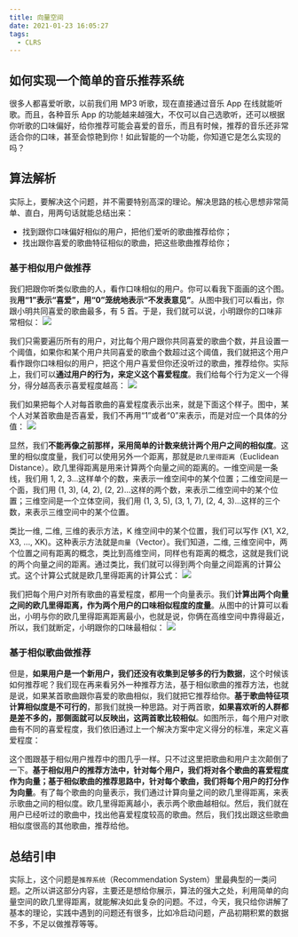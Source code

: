 ```yaml
---
title: 向量空间
date: 2021-01-23 16:05:27
tags:
  - CLRS
---
```

## 如何实现一个简单的音乐推荐系统
很多人都喜爱听歌，以前我们用 MP3 听歌，现在直接通过音乐 App 在线就能听歌。而且，各种音乐 App 的功能越来越强大，不仅可以自己选歌听，还可以根据你听歌的口味偏好，给你推荐可能会喜爱的音乐，而且有时候，推荐的音乐还非常适合你的口味，甚至会惊艳到你！如此智能的一个功能，你知道它是怎么实现的吗？

## 算法解析
实际上，要解决这个问题，并不需要特别高深的理论。解决思路的核心思想非常简单、直白，用两句话就能总结出来：
- 找到跟你口味偏好相似的用户，把他们爱听的歌曲推荐给你；
- 找出跟你喜爱的歌曲特征相似的歌曲，把这些歌曲推荐给你；

<!--more-->
### 基于相似用户做推荐
我们把跟你听类似歌曲的人，看作口味相似的用户。你可以看我下面画的这个图。我**用“1”表示“喜爱”，用“0”笼统地表示“不发表意见”**。从图中我们可以看出，你跟小明共同喜爱的歌曲最多，有 5 首。于是，我们就可以说，小明跟你的口味非常相似：
![](https://raw.githubusercontent.com/was48i/mPOST/master/CLRS/geek/262.png)

我们只需要遍历所有的用户，对比每个用户跟你共同喜爱的歌曲个数，并且设置一个阈值，如果你和某个用户共同喜爱的歌曲个数超过这个阈值，我们就把这个用户看作跟你口味相似的用户，把这个用户喜爱但你还没听过的歌曲，推荐给你。实际上，我们可以**通过用户的行为，来定义这个喜爱程度**。我们给每个行为定义一个得分，得分越高表示喜爱程度越高：
![](https://raw.githubusercontent.com/was48i/mPOST/master/CLRS/geek/263.png)

我们如果把每个人对每首歌曲的喜爱程度表示出来，就是下面这个样子。图中，某个人对某首歌曲是否喜爱，我们不再用“1”或者“0”来表示，而是对应一个具体的分值：
![](https://raw.githubusercontent.com/was48i/mPOST/master/CLRS/geek/264.png)

显然，我们**不能再像之前那样，采用简单的计数来统计两个用户之间的相似度**。这里的相似度度量，我们可以使用另外一个距离，那就是`欧几里得距离`（Euclidean Distance）。欧几里得距离是用来计算两个向量之间的距离的。一维空间是一条线，我们用 1, 2, 3...这样单个的数，来表示一维空间中的某个位置；二维空间是一个面，我们用 (1, 3), (4, 2), (2, 2)...这样的两个数，来表示二维空间中的某个位置；三维空间是一个立体空间，我们用 (1, 3, 5), (3, 1, 7), (2, 4, 3)...这样的三个数，来表示三维空间中的某个位置。

类比一维, 二维, 三维的表示方法，K 维空间中的某个位置，我们可以写作 (X1​, X2​, X3​, ..., XK​)。这种表示方法就是`向量`（Vector）。我们知道，二维, 三维空间中，两个位置之间有距离的概念，类比到高维空间，同样也有距离的概念，这就是我们说的两个向量之间的距离。通过类比，我们就可以得到两个向量之间距离的计算公式。这个计算公式就是欧几里得距离的计算公式：
![](https://raw.githubusercontent.com/was48i/mPOST/master/CLRS/geek/265.png)

我们把每个用户对所有歌曲的喜爱程度，都用一个向量表示。我们**计算出两个向量之间的欧几里得距离，作为两个用户的口味相似程度的度量**。从图中的计算可以看出，小明与你的欧几里得距离距离最小，也就是说，你俩在高维空间中靠得最近，所以，我们就断定，小明跟你的口味最相似：
![](https://raw.githubusercontent.com/was48i/mPOST/master/CLRS/geek/266.png)

### 基于相似歌曲做推荐
但是，**如果用户是一个新用户，我们还没有收集到足够多的行为数据**，这个时候该如何推荐呢？我们现在再来看另外一种推荐方法，基于相似歌曲的推荐方法，也就是说，如果某首歌曲跟你喜爱的歌曲相似，我们就把它推荐给你。**基于歌曲特征项计算相似度是不可行的**，那我们就换一种思路。对于两首歌，**如果喜欢听的人群都是差不多的，那侧面就可以反映出，这两首歌比较相似**。如图所示，每个用户对歌曲有不同的喜爱程度，我们依旧通过上一个解决方案中定义得分的标准，来定义喜爱程度：
[](https://raw.githubusercontent.com/was48i/mPOST/master/CLRS/geek/267.png)

这个图跟基于相似用户推荐中的图几乎一样。只不过这里把歌曲和用户主次颠倒了一下。**基于相似用户的推荐方法中，针对每个用户，我们将对各个歌曲的喜爱程度作为向量；基于相似歌曲的推荐思路中，针对每个歌曲，我们将每个用户的打分作为向量**。有了每个歌曲的向量表示，我们通过计算向量之间的欧几里得距离，来表示歌曲之间的相似度。欧几里得距离越小，表示两个歌曲越相似。然后，我们就在用户已经听过的歌曲中，找出他喜爱程度较高的歌曲。然后，我们找出跟这些歌曲相似度很高的其他歌曲，推荐给他。

## 总结引申
实际上，这个问题是`推荐系统`（Recommendation System）里最典型的一类问题。之所以讲这部分内容，主要还是想给你展示，算法的强大之处，利用简单的向量空间的欧几里得距离，就能解决如此复杂的问题。不过，今天，我只给你讲解了基本的理论，实践中遇到的问题还有很多，比如冷启动问题，产品初期积累的数据不多，不足以做推荐等等。
